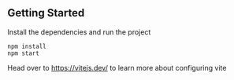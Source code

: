 #

## Getting Started
Install the dependencies and run the project
```
npm install
npm start
```

Head over to https://vitejs.dev/ to learn more about configuring vite
